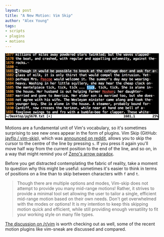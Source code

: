 ```yaml
---
layout: post
title: "A New Motion: Vim Skip"
author: "Alex Young"
tags: 
- scripts
- plugins
- motions
---
```


<img src="/images/posts/skip.gif" width="530" />

Motions are a fundamental unit of Vim's vocabulary, so it's sometimes surprising to see new ones appear in the form of plugins.  Vim Skip (GitHub: [jayflo / vim-skip](https://github.com/jayflo/vim-skip)), which was [announced on reddit](http://www.reddit.com/r/vim/comments/1vph3p/a_new_kind_of_motion_vimskip/), allows you to skip the cursor to the centre of the line by pressing `s`.  If you press it again you'll move half way from the current position to the end of the line, and so on, in a way that might remind you of [Zeno's arrow paradox](https://en.wikipedia.org/wiki/Zeno%27s_paradoxes).

Before you get distracted contemplating the fabric of reality, take a moment to question why this might be useful: sometimes it's easier to think in terms of positions on a line than to skip between characters with `f` and `t`.

> Though there are multiple options and modes, Vim-skip does not attempt to provide you many mid-range motions! Rather, it strives to provide a minimal tool set allowing the user to tailor a single, efficient mid-range motion based on their own needs. Don't get overwhelmed with the modes or options! It is my intention to keep this skipping motion quick and efficient, while still providing enough versatility to fit your working style on many file types.

[The discussion on /r/vim](http://www.reddit.com/r/vim/comments/1vph3p/a_new_kind_of_motion_vimskip/) is worth checking out as well, some of the recent motion plugins like vim-sneak are discussed and compared.
